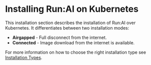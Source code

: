 
# Installing Run:AI on Kubernetes

This installation section describes the installation of Run:AI over Kubernetes. It differentiates between two installation modes:

* __Airgapped__ - Full disconnect from the internet.
* __Connected__ - Image download from the internet is available.

For more information on how to choose the right installation type see [Installation Types](../installation-types).




